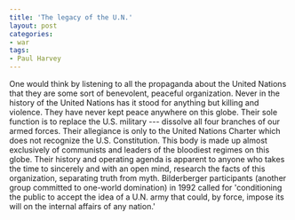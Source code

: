 ```yaml
---
title: 'The legacy of the U.N.'
layout: post
categories:
- war
tags:
- Paul Harvey
---
```


One would think by listening to all the propaganda about the United Nations that they are some sort of benevolent, peaceful organization. Never in the history of the United Nations has it stood for anything but killing and violence. They have never kept peace anywhere on this globe. Their sole function is to replace the U.S. military --- dissolve all four branches of our armed forces. Their allegiance is only to the United Nations Charter which does not recognize the U.S. Constitution. This body is made up almost exclusively of communists and leaders of the bloodiest regimes on this globe. Their history and operating agenda is apparent to anyone who takes the time to sincerely and with an open mind, research the facts of this organization, separating truth from myth. Bilderberger participants (another group committed to one-world domination) in 1992 called for 'conditioning the public to accept the idea of a U.N. army that could, by force, impose its will on the internal affairs of any nation.'